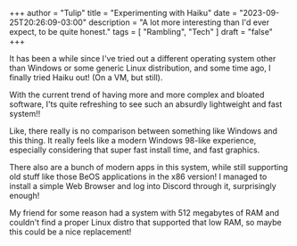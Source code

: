 +++
author = "Tulip"
title = "Experimenting with Haiku"
date = "2023-09-25T20:26:09-03:00"
description = "A lot more interesting than I'd ever expect, to be quite honest."
tags = [
    "Rambling", "Tech"
]
draft = "false"
+++

It has been a while since I've tried out a different operating system other 
than Windows or some generic Linux distribution, and some time ago, I finally
tried Haiku out! (On a VM, but still).

With the current trend of having more and more complex and bloated software,
I'ts quite refreshing to see such an absurdly lightweight and fast system!!

Like, there really is no comparison between something like Windows and this
thing. It really feels like a modern Windows 98-like experience, especially
considering that super fast install time, and fast graphics.

There also are a bunch of modern apps in this system, while still supporting
old stuff like those BeOS applications in the x86 version! I managed to install
a simple Web Browser and log into Discord through it, surprisingly enough!

My friend for some reason had a system with 512 megabytes of RAM and couldn't
find a proper Linux distro that supported that low RAM, so maybe this could be a
nice replacement!
